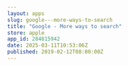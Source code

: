 ```yaml
---
layout: apps
slug: google---more-ways-to-search
title: "Google - More ways to search"
store: apple
app_id: 284815942
date: 2025-03-11T10:53:06Z
published: 2019-02-12T08:00:00Z
---
```

